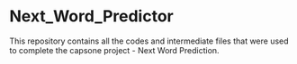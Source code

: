 # Next_Word_Predictor
This repository contains all the codes and intermediate files that were used to complete the capsone project - Next Word Prediction. 
